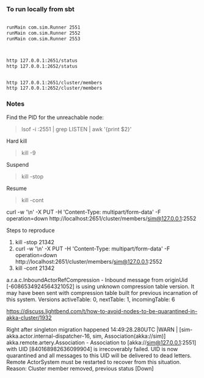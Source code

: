 ### To run locally from sbt

```bash
    
runMain com.sim.Runner 2551
runMain com.sim.Runner 2552
runMain com.sim.Runner 2553



http 127.0.0.1:2651/status
http 127.0.0.1:2652/status


http 127.0.0.1:2651/cluster/members
http 127.0.0.1:2652/cluster/members


```


### Notes

Find the PID for the unreachable node:
> lsof -i :2551 | grep LISTEN | awk '{print $2}'

Hard kill
> kill -9 <pid>

Suspend
> kill -stop <pid>

Resume
> kill -cont <pid>


curl -w '\n' -X PUT -H 'Content-Type: multipart/form-data' -F operation=down http://localhost:2651/cluster/members/sim@127.0.0.1:2552


Steps to reproduce 
1. kill -stop 21342
2. curl -w '\n' -X PUT -H 'Content-Type: multipart/form-data' -F operation=down http://localhost:2651/cluster/members/sim@127.0.0.1:2552
3. kill -cont 21342

a.r.a.c.InboundActorRefCompression - Inbound message from originUid [-6086534924564321052] is using unknown compression table version. 
It may have been sent with compression table built for previous incarnation of this system. Versions activeTable: 0, nextTable: 1, incomingTable: 6

https://discuss.lightbend.com/t/how-to-avoid-nodes-to-be-quarantined-in-akka-cluster/1932


Right after singleton migration happened
14:49:28.280UTC |WARN | [sim-akka.actor.internal-dispatcher-16, sim, Association(akka://sim)] akka.remote.artery.Association - 
Association to [akka://sim@127.0.0.1:2551] with UID [840168982636099904] is irrecoverably failed. 
UID is now quarantined and all messages to this UID will be delivered to dead letters. 
Remote ActorSystem must be restarted to recover from this situation. Reason: Cluster member removed, previous status [Down]
